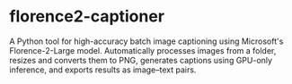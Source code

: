 # florence2-captioner
A Python tool for high-accuracy batch image captioning using Microsoft's Florence-2-Large model. Automatically processes images from a folder, resizes and converts them to PNG, generates captions using GPU-only inference, and exports results as image–text pairs.
